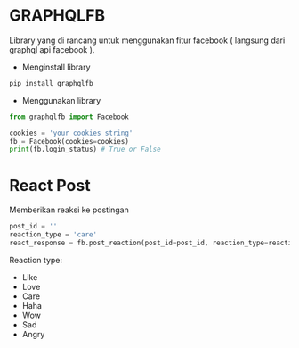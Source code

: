 # GRAPHQLFB
Library yang di rancang untuk menggunakan fitur facebook ( langsung dari graphql api facebook ).
- Menginstall library
```bash
pip install graphqlfb
```
- Menggunakan library
```python
from graphqlfb import Facebook

cookies = 'your cookies string'
fb = Facebook(cookies=cookies)
print(fb.login_status) # True or False
```
# React Post
Memberikan reaksi ke postingan
```python
post_id = ''
reaction_type = 'care'
react_response = fb.post_reaction(post_id=post_id, reaction_type=reaction_type)
```
Reaction type:
- Like
- Love
- Care
- Haha
- Wow
- Sad
- Angry

